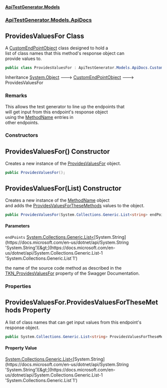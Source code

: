 #### [ApiTestGenerator.Models](ApiTestGenerator.Models.md 'ApiTestGenerator.Models')
### [ApiTestGenerator.Models.ApiDocs](ApiTestGenerator.Models.md#ApiTestGenerator.Models.ApiDocs 'ApiTestGenerator.Models.ApiDocs')

## ProvidesValuesFor Class

A [CustomEndPointObject](CustomEndPointObject.md 'ApiTestGenerator.Models.ApiDocs.CustomEndPointObject') class designed to hold a  
list of class names that this method's response object can  
provide values to.

```csharp
public class ProvidesValuesFor : ApiTestGenerator.Models.ApiDocs.CustomEndPointObject
```

Inheritance [System.Object](https://docs.microsoft.com/en-us/dotnet/api/System.Object 'System.Object') &#129106; [CustomEndPointObject](CustomEndPointObject.md 'ApiTestGenerator.Models.ApiDocs.CustomEndPointObject') &#129106; ProvidesValuesFor

### Remarks
This allows the test generator to line up the endpoints that  
will get input from this endpoint's response object  
using the [MethodName](MethodName.md 'ApiTestGenerator.Models.ApiDocs.MethodName') entries in  
other endpoints.
### Constructors

<a name='ApiTestGenerator.Models.ApiDocs.ProvidesValuesFor.ProvidesValuesFor()'></a>

## ProvidesValuesFor() Constructor

Creates a new instance of the [ProvidesValuesFor](ProvidesValuesFor.md 'ApiTestGenerator.Models.ApiDocs.ProvidesValuesFor') object.

```csharp
public ProvidesValuesFor();
```

<a name='ApiTestGenerator.Models.ApiDocs.ProvidesValuesFor.ProvidesValuesFor(System.Collections.Generic.List_string_)'></a>

## ProvidesValuesFor(List<string>) Constructor

Creates a new instance of the [MethodName](MethodName.md 'ApiTestGenerator.Models.ApiDocs.MethodName') object  
and adds the [ProvidesValuesForTheseMethods](ProvidesValuesFor.md#ApiTestGenerator.Models.ApiDocs.ProvidesValuesFor.ProvidesValuesForTheseMethods 'ApiTestGenerator.Models.ApiDocs.ProvidesValuesFor.ProvidesValuesForTheseMethods') values to the object.

```csharp
public ProvidesValuesFor(System.Collections.Generic.List<string> endPoints);
```
#### Parameters

<a name='ApiTestGenerator.Models.ApiDocs.ProvidesValuesFor.ProvidesValuesFor(System.Collections.Generic.List_string_).endPoints'></a>

`endPoints` [System.Collections.Generic.List&lt;](https://docs.microsoft.com/en-us/dotnet/api/System.Collections.Generic.List-1 'System.Collections.Generic.List`1')[System.String](https://docs.microsoft.com/en-us/dotnet/api/System.String 'System.String')[&gt;](https://docs.microsoft.com/en-us/dotnet/api/System.Collections.Generic.List-1 'System.Collections.Generic.List`1')

the name of the source code method as described in the   
            [TKN_ProvidesValuesFor](ParserTokens.md#ApiTestGenerator.Models.Consts.ParserTokens.TKN_ProvidesValuesFor 'ApiTestGenerator.Models.Consts.ParserTokens.TKN_ProvidesValuesFor') property of the Swagger Documentation.
### Properties

<a name='ApiTestGenerator.Models.ApiDocs.ProvidesValuesFor.ProvidesValuesForTheseMethods'></a>

## ProvidesValuesFor.ProvidesValuesForTheseMethods Property

A list of class names that can get input values from this endpoint's   
response object.

```csharp
public System.Collections.Generic.List<string> ProvidesValuesForTheseMethods { get; set; }
```

#### Property Value
[System.Collections.Generic.List&lt;](https://docs.microsoft.com/en-us/dotnet/api/System.Collections.Generic.List-1 'System.Collections.Generic.List`1')[System.String](https://docs.microsoft.com/en-us/dotnet/api/System.String 'System.String')[&gt;](https://docs.microsoft.com/en-us/dotnet/api/System.Collections.Generic.List-1 'System.Collections.Generic.List`1')